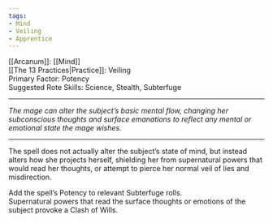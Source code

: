 ```yaml
---
tags:
- Mind
- Veiling
- Apprentice
---
```


[[Arcanum]]: [[Mind]]\
[[The 13 Practices|Practice]]: Veiling\
Primary Factor: Potency\
Suggested Rote Skills: Science, Stealth, Subterfuge

---

_The mage can alter the subject’s basic mental flow, changing her subconscious thoughts and surface emanations to reflect any mental or emotional state the mage wishes._

---

The spell does not actually alter the subject’s state of mind, but instead alters how she projects herself, shielding her from supernatural powers that would read her thoughts, or attempt to pierce her normal veil of lies and misdirection.

Add the spell’s Potency to relevant Subterfuge rolls.\
Supernatural powers that read the surface thoughts or emotions of the subject provoke a Clash of Wills.